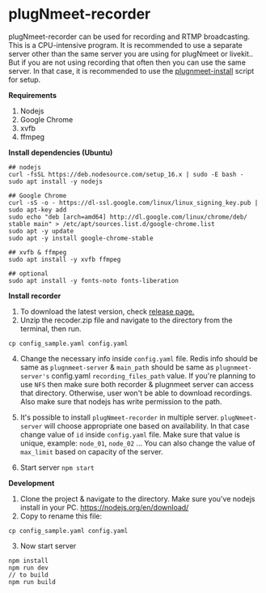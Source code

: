# plugNmeet-recorder

plugNmeet-recorder can be used for recording and RTMP broadcasting. This is a CPU-intensive program. It is recommended
to use a separate server other than the same server you are using for plugNmeet or livekit.. But if you are not using
recording that often then you can use the same server. In that case, it is recommended to use
the [plugnmeet-install](https://github.com/mynaparrot/plugNmeet-install) script for setup.

**Requirements**

1) Nodejs
2) Google Chrome
3) xvfb
4) ffmpeg

**Install dependencies (Ubuntu)**

```
## nodejs
curl -fsSL https://deb.nodesource.com/setup_16.x | sudo -E bash -
sudo apt install -y nodejs

## Google Chrome
curl -sS -o - https://dl-ssl.google.com/linux/linux_signing_key.pub | sudo apt-key add
sudo echo "deb [arch=amd64] http://dl.google.com/linux/chrome/deb/ stable main" > /etc/apt/sources.list.d/google-chrome.list
sudo apt -y update
sudo apt -y install google-chrome-stable

## xvfb & ffmpeg
sudo apt install -y xvfb ffmpeg

## optional
sudo apt install -y fonts-noto fonts-liberation
```

**Install recorder**

1) To download the latest version, check [release page.](https://github.com/mynaparrot/plugNmeet-recorder/releases)
2) Unzip the recoder.zip file and navigate to the directory from the terminal, then run.

```
cp config_sample.yaml config.yaml
```

4) Change the necessary info inside `config.yaml` file. Redis info should be same as `plugnmeet-server` & `main_path`
   should be same as `plugnmeet-server's` config.yaml `recording_files_path` value. If you're planning to use `NFS` then
   make sure both recorder & plugnmeet server can access that directory. Otherwise, user won't be able to download
   recordings. Also make sure that nodejs has write permission to the path.

5) It's possible to install `plugNmeet-recorder` in multiple server. `plugNmeet-server` will choose appropriate one
   based on availability. In that case change value of `id` inside `config.yaml` file. Make sure that value is unique,
   example: `node_01`, `node_02` ... You can also change the value of `max_limit` based on capacity of the server.

6) Start server `npm start`

**Development**

1) Clone the project & navigate to the directory. Make sure you've nodejs install in your
   PC. https://nodejs.org/en/download/
2) Copy to rename this file:

```
cp config_sample.yaml config.yaml
```

3) Now start server

```
npm install
npm run dev
// to build
npm run build
```
